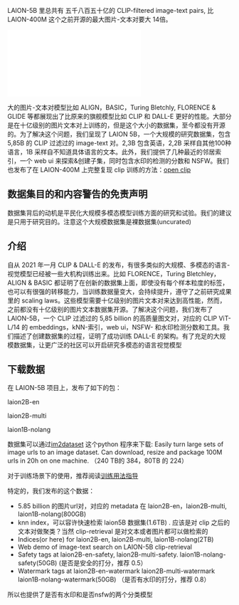 LAION-5B 里总共有 五千八百五十亿的 CLIP-filtered image-text pairs, 比 LAION-400M 这个之前开源的最大图片-文本对要大 14倍。

![](imgs/laion-5b.md)

大的图片-文本对模型比如 ALIGN，BASIC，Turing Bletchly, FLORENCE & GLIDE 等都展现出了比原来的旗舰模型比如 CLIP 和 DALL-E 更好的性能。大部分是在十亿级别的图片文本对上训练的，但是这个大小的数据集，至今都没有开源的。为了解决这个问题，我们呈现了 LAION 5B，一个大规模的研究数据集，包含 5,85B 的 CLIP 过滤过的 image-text 对。2,3B 包含英语，2,2B 采样自其他100种语言，1B 采样自不知道具体语言的文本。此外，我们提供了几种最近的邻居索引，一个 web ui 来探索&创建子集，同时包含水印的检测的分数和 NSFW。我们也发布了在 LAION-400M 上完整复现 clip 训练的方法：[open clip](https://github.com/mlfoundations/open_clip)

## 数据集目的和内容警告的免责声明
数据集背后的动机是平民化大规模多模态模型训练方面的研究和试验。我们的建议是只用于研究目的。注意这个大规模数据集是裸数据集(uncurated)

## 介绍
自从 2021 年一月 CLIP & DALL-E 的发布，有很多类似的大规模、多模态的语言-视觉模型已经被一些大机构训练出来。比如 FLORENCE，Turing Bletchley，ALIGN & BASIC 都证明了在创新的数据集上面，即使没有每个样本粒度的标签，也可以有很强的转移能力，当训练数据量变大，会持续提升，遵守了之前研究成果里的 scaling laws。这些模型需要十亿级别的图片文本对来达到高性能，然而，之前都没有十亿级别的图片文本数据集开源。了解决这个问题，我们发布了 LAION-5B，一个 CLIP 过滤过的 5,85 billion 的高质量图文对，对应的 CLIP ViT-L/14 的 embeddings，kNN-索引，web ui，NSFW- 和水印检测分数和工具。我们描述了创建数据集的过程，证明了成功训练 DALL-E 的架构。有了充足的大规模数据集，让更广泛的社区可以开启研究多模态的语言视觉模型

## 下载数据
在 LAION-5B 项目上，发布了如下的包：

laion2B-en

laion2B-multi

laion1B-nolang

数据集可以通过[im2dataset](https://github.com/rom1504/img2dataset) 这个python 程序来下载: Easily turn large sets of image urls to an image dataset. Can download, resize and package 100M urls in 20h on one machine. （240 TB的 384，80TB 的 224）

对于训练场景下的使用，推荐阅读[训练用法指导](https://github.com/rom1504/laion-prepro/blob/main/laion5B/usage_guide/preparing_data_for_training.md)

特定的，我们发布的这个数据：

* 5.85 billion 的图片url对，对应的 metadata 在 laion2B-en，laion2B-multi, laion1B-nolang(800GB)
* knn index，可以容许快速检索 laion5B 数据集(1.6TB) . 应该是对 clip 之后的文本对做聚类？当然 clip-retrieval 是对文本或者图片都可以做检索的
* Indices(or here) for laion2B-en, laion2B-multi, laion1B-nolang(2TB)
* Web demo of image-text search on LAION-5B clip-retrieval
* Safety tags at laion2B-en-safety, laion2B-multi-safety. laion1B-nolang-safety(50GB) (是否是安全的打分，推荐 0.5）
* Watermark tags at laion2B-en-watermark laion2B-multi-watermark laion1B-nolang-watermark(50GB) （是否有水印的打分，推荐 0.8）

所以也提供了是否有水印和是否nsfw的两个分类模型





